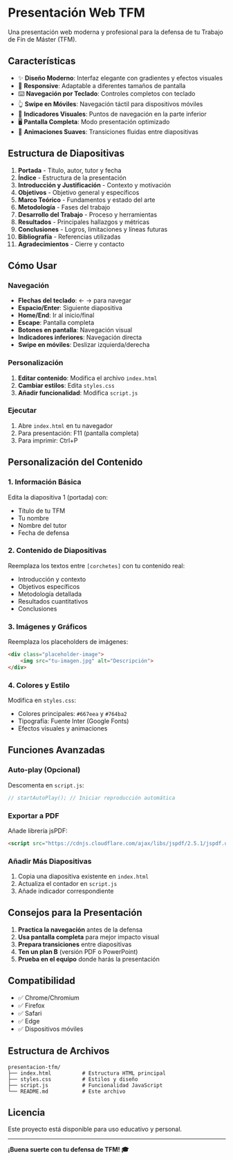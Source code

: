 # Presentación Web TFM

Una presentación web moderna y profesional para la defensa de tu Trabajo de Fin de Máster (TFM).

## Características

- ✨ **Diseño Moderno**: Interfaz elegante con gradientes y efectos visuales
- 📱 **Responsive**: Adaptable a diferentes tamaños de pantalla
- ⌨️ **Navegación por Teclado**: Controles completos con teclado
- 👆 **Swipe en Móviles**: Navegación táctil para dispositivos móviles
- 🎯 **Indicadores Visuales**: Puntos de navegación en la parte inferior
- 🖥️ **Pantalla Completa**: Modo presentación optimizado
- 🎨 **Animaciones Suaves**: Transiciones fluidas entre diapositivas

## Estructura de Diapositivas

1. **Portada** - Título, autor, tutor y fecha
2. **Índice** - Estructura de la presentación
3. **Introducción y Justificación** - Contexto y motivación
4. **Objetivos** - Objetivo general y específicos
5. **Marco Teórico** - Fundamentos y estado del arte
6. **Metodología** - Fases del trabajo
7. **Desarrollo del Trabajo** - Proceso y herramientas
8. **Resultados** - Principales hallazgos y métricas
9. **Conclusiones** - Logros, limitaciones y líneas futuras
10. **Bibliografía** - Referencias utilizadas
11. **Agradecimientos** - Cierre y contacto

## Cómo Usar

### Navegación

- **Flechas del teclado**: ← → para navegar
- **Espacio/Enter**: Siguiente diapositiva
- **Home/End**: Ir al inicio/final
- **Escape**: Pantalla completa
- **Botones en pantalla**: Navegación visual
- **Indicadores inferiores**: Navegación directa
- **Swipe en móviles**: Deslizar izquierda/derecha

### Personalización

1. **Editar contenido**: Modifica el archivo `index.html`
2. **Cambiar estilos**: Edita `styles.css`
3. **Añadir funcionalidad**: Modifica `script.js`

### Ejecutar

1. Abre `index.html` en tu navegador
2. Para presentación: F11 (pantalla completa)
3. Para imprimir: Ctrl+P

## Personalización del Contenido

### 1. Información Básica
Edita la diapositiva 1 (portada) con:
- Título de tu TFM
- Tu nombre
- Nombre del tutor
- Fecha de defensa

### 2. Contenido de Diapositivas
Reemplaza los textos entre `[corchetes]` con tu contenido real:
- Introducción y contexto
- Objetivos específicos
- Metodología detallada
- Resultados cuantitativos
- Conclusiones

### 3. Imágenes y Gráficos
Reemplaza los placeholders de imágenes:
```html
<div class="placeholder-image">
    <img src="tu-imagen.jpg" alt="Descripción">
</div>
```

### 4. Colores y Estilo
Modifica en `styles.css`:
- Colores principales: `#667eea` y `#764ba2`
- Tipografía: Fuente Inter (Google Fonts)
- Efectos visuales y animaciones

## Funciones Avanzadas

### Auto-play (Opcional)
Descomenta en `script.js`:
```javascript
// startAutoPlay(); // Iniciar reproducción automática
```

### Exportar a PDF
Añade librería jsPDF:
```html
<script src="https://cdnjs.cloudflare.com/ajax/libs/jspdf/2.5.1/jspdf.umd.min.js"></script>
```

### Añadir Más Diapositivas
1. Copia una diapositiva existente en `index.html`
2. Actualiza el contador en `script.js`
3. Añade indicador correspondiente

## Consejos para la Presentación

1. **Practica la navegación** antes de la defensa
2. **Usa pantalla completa** para mejor impacto visual
3. **Prepara transiciones** entre diapositivas
4. **Ten un plan B** (versión PDF o PowerPoint)
5. **Prueba en el equipo** donde harás la presentación

## Compatibilidad

- ✅ Chrome/Chromium
- ✅ Firefox
- ✅ Safari
- ✅ Edge
- ✅ Dispositivos móviles

## Estructura de Archivos

```
presentacion-tfm/
├── index.html          # Estructura HTML principal
├── styles.css          # Estilos y diseño
├── script.js           # Funcionalidad JavaScript
└── README.md           # Este archivo
```

## Licencia

Este proyecto está disponible para uso educativo y personal.

---

**¡Buena suerte con tu defensa de TFM! 🎓** 